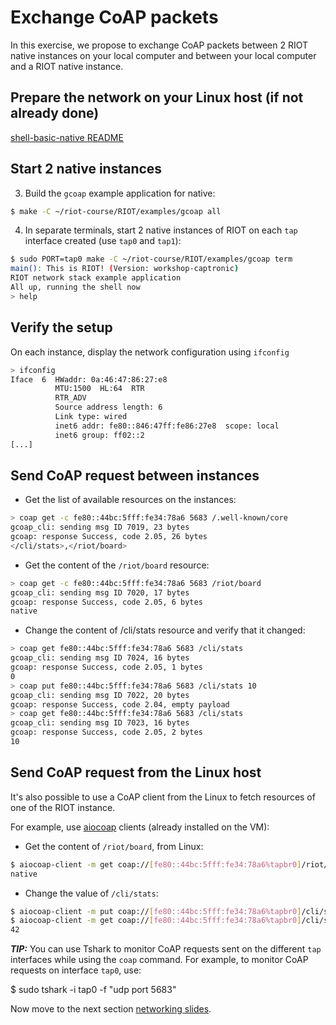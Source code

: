 # Exchange CoAP packets

In this exercise, we propose to exchange CoAP packets between 2 RIOT native
instances on your local computer and between your local computer and a RIOT
native instance.

## Prepare the network on your Linux host (if not already done)

[shell-basic-native README](https://github.com/aabadie/riot-course-exercises/tree/master/riot-networking/shell-basic-native#)

## Start 2 native instances

3. Build the `gcoap` example application for native:

  ```sh
  $ make -C ~/riot-course/RIOT/examples/gcoap all
  ```

4. In separate terminals, start 2 native instances of RIOT on each `tap`
interface created (use `tap0` and `tap1`):

  ```sh
  $ sudo PORT=tap0 make -C ~/riot-course/RIOT/examples/gcoap term
  main(): This is RIOT! (Version: workshop-captronic)
  RIOT network stack example application
  All up, running the shell now
  > help
  ```

## Verify the setup

On each instance, display the network configuration using `ifconfig`

  ```sh
  > ifconfig
  Iface  6  HWaddr: 0a:46:47:86:27:e8
            MTU:1500  HL:64  RTR  
            RTR_ADV  
            Source address length: 6
            Link type: wired
            inet6 addr: fe80::846:47ff:fe86:27e8  scope: local
            inet6 group: ff02::2
  [...]
  ```

## Send CoAP request between instances

- Get the list of available resources on the instances:
```sh
> coap get -c fe80::44bc:5fff:fe34:78a6 5683 /.well-known/core
gcoap_cli: sending msg ID 7019, 23 bytes
gcoap: response Success, code 2.05, 26 bytes
</cli/stats>,</riot/board>
```

- Get the content of the `/riot/board` resource:
```sh
> coap get -c fe80::44bc:5fff:fe34:78a6 5683 /riot/board
gcoap_cli: sending msg ID 7020, 17 bytes
gcoap: response Success, code 2.05, 6 bytes
native
```

- Change the content of /cli/stats resource and verify that it changed:
```sh
> coap get fe80::44bc:5fff:fe34:78a6 5683 /cli/stats
gcoap_cli: sending msg ID 7024, 16 bytes
gcoap: response Success, code 2.05, 1 bytes
0
> coap put fe80::44bc:5fff:fe34:78a6 5683 /cli/stats 10
gcoap_cli: sending msg ID 7022, 20 bytes
gcoap: response Success, code 2.04, empty payload
> coap get fe80::44bc:5fff:fe34:78a6 5683 /cli/stats
gcoap_cli: sending msg ID 7023, 16 bytes
gcoap: response Success, code 2.05, 2 bytes
10
```

## Send CoAP request from the Linux host

It's also possible to use a CoAP client from the Linux to fetch resources of
one of the RIOT instance.

For example, use [aiocoap](https://aiocoap.readthedocs.io/en/latest/index.html)
clients (already installed on the VM):

- Get the content of `/riot/board`, from Linux:
```sh
$ aiocoap-client -m get coap://[fe80::44bc:5fff:fe34:78a6%tapbr0]/riot/board
native
```

- Change the value of `/cli/stats`:
```sh
$ aiocoap-client -m put coap://[fe80::44bc:5fff:fe34:78a6%tapbr0]/cli/stats --payload 42
$ aiocoap-client -m get coap://[fe80::44bc:5fff:fe34:78a6%tapbr0]/cli/stats
42
```

**_TIP:_** You can use Tshark to monitor CoAP requests sent on the
different `tap` interfaces while using the `coap` command. For example, to
monitor CoAP requests on interface `tap0`, use:

  $ sudo tshark -i tap0 -f "udp port 5683"

Now move to the next section
[networking slides](https://aabadie.github.io/riot-course/slides/04-networking-in-riot/#22).
